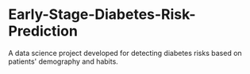 # Early-Stage-Diabetes-Risk-Prediction
A data science project developed for detecting diabetes risks based on patients' demography and habits.
